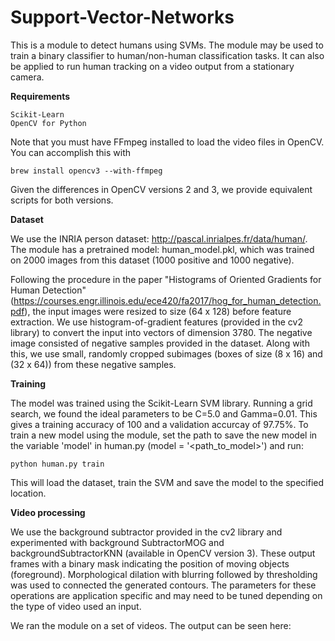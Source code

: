 # Support-Vector-Networks

This is a module to detect humans using SVMs. The module may be used to train a binary classifier to human/non-human classification tasks. It can also be applied to run human tracking on a video output from a stationary camera.

**Requirements**

    Scikit-Learn
    OpenCV for Python

Note that you must have FFmpeg installed to load the video files in OpenCV. You can accomplish this with

	brew install opencv3 --with-ffmpeg

Given the differences in OpenCV versions 2 and 3, we provide equivalent scripts for both versions.

**Dataset**

We use the INRIA person dataset: http://pascal.inrialpes.fr/data/human/. The module has a pretrained model: human_model.pkl, which was trained on 2000 images from this dataset (1000 positive and 1000 negative).

Following the procedure in the paper "Histograms of Oriented Gradients for Human Detection" (https://courses.engr.illinois.edu/ece420/fa2017/hog_for_human_detection.pdf), the input images were resized to size (64 x 128) before feature extraction. We use histogram-of-gradient features (provided in the cv2 library) to convert the input into vectors of dimension 3780.
The negative image consisted of negative samples provided in the dataset. Along with this, we use small, randomly cropped subimages (boxes of size (8 x 16) and (32 x 64)) from these negative samples.

**Training**

The model was trained using the Scikit-Learn SVM library. Running a grid search, we found the ideal parameters to be C=5.0 and Gamma=0.01. This gives a training accuracy of 100 and a validation accurcay of 97.75%. To train a new model using the module, set the path to save the new model in the variable 'model' in human.py (model = '<path_to_model>') and run:

    python human.py train

This will load the dataset, train the SVM and save the model to the specified location.

**Video processing**

We use the background subtractor provided in the cv2 library and experimented with background SubtractorMOG and backgroundSubtractorKNN (available in OpenCV version 3). These output frames with a binary mask indicating the position of moving objects (foreground). Morphological dilation with blurring followed by thresholding was used to connected the generated contours. The parameters for these operations are application specific and may need to be tuned depending on the type of video used an input.

We ran the module on a set of videos. The output can be seen here: <link to youtube>
